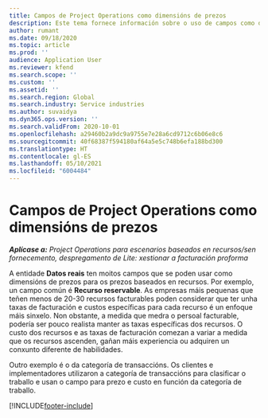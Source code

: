 ```yaml
---
title: Campos de Project Operations como dimensións de prezos
description: Este tema fornece información sobre o uso de campos como dimensións de prezos en Dynamics 365 Project Operations.
author: rumant
ms.date: 09/18/2020
ms.topic: article
ms.prod: ''
audience: Application User
ms.reviewer: kfend
ms.search.scope: ''
ms.custom: ''
ms.assetid: ''
ms.search.region: Global
ms.search.industry: Service industries
ms.author: suvaidya
ms.dyn365.ops.version: ''
ms.search.validFrom: 2020-10-01
ms.openlocfilehash: a29460b2a9dc9a9755e7e28a6cd9712c6b06e8c6
ms.sourcegitcommit: 40f68387f594180af64a5e5c748b6efa188bd300
ms.translationtype: HT
ms.contentlocale: gl-ES
ms.lasthandoff: 05/10/2021
ms.locfileid: "6004484"
---
```

# <a name="project-operations-fields-as-pricing-dimensions"></a>Campos de Project Operations como dimensións de prezos

_**Aplícase a:** Project Operations para escenarios baseados en recursos/sen fornecemento, despregamento de Lite: xestionar a facturación proforma_

A entidade **Datos reais** ten moitos campos que se poden usar como dimensións de prezos para os prezos baseados en recursos. Por exemplo, un campo común é **Recurso reservable**. As empresas máis pequenas que teñen menos de 20-30 recursos facturables poden considerar que ter unha taxas de facturación e custos específicas para cada recurso é un enfoque máis sinxelo. Non obstante, a medida que medra o persoal facturable, podería ser pouco realista manter as taxas específicas dos recursos. O custo dos recursos e as taxas de facturación comezan a variar a medida que os recursos ascenden, gañan máis experiencia ou adquiren un conxunto diferente de habilidades. 

Outro exemplo é o da categoría de transaccións. Os clientes e implementadores utilizaron a categoría de transaccións para clasificar o traballo e usan o campo para prezo e custo en función da categoría de traballo.


[!INCLUDE[footer-include](../includes/footer-banner.md)]